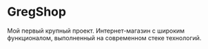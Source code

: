 # GregShop
Мой первый крупный проект. Интернет-магазин с широким функционалом, выполненный на современном стеке технологий.
